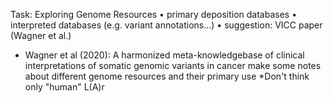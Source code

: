 Task: Exploring Genome Resources
• primary deposition databases
• interpreted databases (e.g. variant annotations...)
• suggestion: VICC paper (Wagner et al.)
- Wagner et al (2020): A harmonized meta-knowledgebase of clinical interpretations of somatic genomic variants in cancer
make some notes about different genome resources and their primary use
*Don't think only "human" L(A)r
